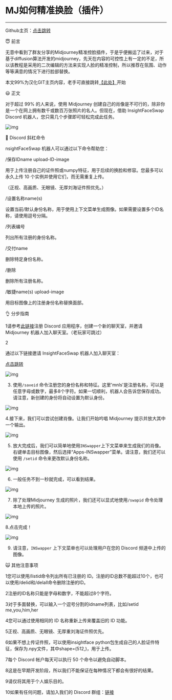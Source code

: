 # MJ如何精准换脸（插件）
---
Github主页：[点击跳转](https://github.com/deepinsight/insightface/blob/master/web-demos/swapping_discord/README.md#disclaimer)

 😇 前言 

无意中看到了群友分享的Midjourney精准控脸插件，于是乎便搬运了过来，对于基于diffusion算法开发的midjourney，先天在内容的可控性上有一定的不足，所以该教程是采用的二次编辑的方法来实现人脸的精准控制，所以推荐在氛围、动作等等满意的情况下进行脸部替换。



本文99%为汉化GIT主页内容，老手可直接跳转[【此处】](https://tob-design.yuque.com/kxcufk/mj/xf15dghkqg1prygt#TVV6J)开始

 😃 正文 

对于超过 99% 的人来说，使用 Midjourney 创建自己的肖像是不可行的，除非你是一个在网上拥有数千或数百万张照片的名人。但现在，借助 InsightFaceSwap Discord 机器人，您只需几个步骤即可轻松完成此任务。

![img](https://cdn.jsdelivr.net/gh/misu198/Midjourney@main/guge/swapd01713434231.jpg)



 📔 Discord 斜杠命令 

nsightFaceSwap 机器人可以通过以下命令帮助您：

 /保存IDname upload-ID-image 

用于上传注册自己的证件照或numpy特征，用于后续的换脸和修容。您最多可以永久上传 10 个实例并使用它们，而无需重复上传。

（正视、高画质、无眼镜、无厚刘海证件照优先。）

 /设置名称name(s) 

设置当前/默认身份名称，用于使用上下文菜单生成图像。如果需要设置多个ID名称，请使用逗号分隔。

 /列表编号 

列出所有注册的身份名称。

 /交付name 

删除特定身份名称。

 /删除 

删除所有注册名称。

 /敏捷name(s) upload-image 

用目标图像上的注册身份名称替换面部。

 👌 分步指南 

1请参考[此链接](https://docs.midjourney.com/docs/invite-the-bot)注册 Discord 应用程序，创建一个新的聊天室，并邀请 Midjourney 机器人加入聊天室。（老玩家可跳过）

2

通过以下链接邀请 InsightFaceSwap 机器人加入聊天室：

[点击跳转](https://discord.com/oauth2/authorize?client_id=1090660574196674713&permissions=274877945856&scope=bot)

![img](https://cdn.jsdelivr.net/gh/misu198/Midjourney@main/guge/swapd11713434163.jpg)



3. 使用``/saveid`` 命令注册您的身份名称和特征。这里'mnls'是注册名称，可以是任意字母或数字，最多8个字符。如果一切顺利，机器人会告诉您保存成功。请注意，新创建的身份将自动设置为默认身份。



![img](https://cdn.jsdelivr.net/gh/misu198/Midjourney@main/guge/swapd21713434244.jpg)



4.接下来，我们可以尝试创建肖像。让我们开始吟唱 Midjourney 提示并放大其中一个输出。

![img](https://cdn.jsdelivr.net/gh/misu198/Midjourney@main/guge/swapd31713434164.jpg)



5. 放大完成后，我们可以简单地使用``INSwapper``上下文菜单来生成我们的肖像。右键单击目标图像，然后选择“Apps-INSwapper”菜单。请注意，我们还可以使用 ``/setid`` 命令来更改默认身份名称。



![img](https://cdn.jsdelivr.net/gh/misu198/Midjourney@main/guge/swapd41713434164.jpg)



6. 一般任务不到一秒就完成，可以看到结果。



![img](https://cdn.jsdelivr.net/gh/misu198/Midjourney@main/guge/swapd51713434262.jpg)



7. 除了处理Midjourney 生成的照片，我们还可以显式地使用``/swapid`` 命令处理本地上传的照片。



![img](https://cdn.jsdelivr.net/gh/misu198/Midjourney@main/guge/swapd61713434271.jpg)



8.点击完成！

![img](https://cdn.jsdelivr.net/gh/misu198/Midjourney@main/guge/swapd71713434166.jpg)



9. 请注意，``INSwapper`` 上下文菜单也可以处理用户在您的 Discord 频道中上传的图像。



 🙀 其他注意事项 

1您可以使用/listid命令列出所有已注册的 ID。注册的ID总数不能超过10个，也可以使用/delid和/delall命令删除注册的ID。

2注册的ID名称只能是字母和数字，不能超过8个字符。

3对于多面替换，可以输入一个逗号分割的idname列表，比如/setid me,you,him,her

4您可以通过使用相同的 ID 名称重新上传来覆盖旧的 ID 功能。

5正视、高画质、无眼镜、无厚重刘海证件照优先。

6如果不想上传证件照，可以使用insightface python包生成自己的人脸证件特征，保存为.npy文件，其中shape=(512,)，用于上传。

7每个 Discord 帐户每天可以执行 50 个命令以避免自动脚本。

8这是在早期开发阶段，所以我们不能保证在每种情况下都会有很好的结果。

9请仅将其用于个人娱乐目的。

10如果有任何问题，请加入我们的 Discord 群组：[链接](https://discord.gg/65Ma47ymPc)